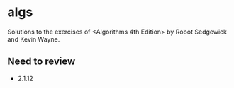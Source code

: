 # algs
Solutions to the exercises of &lt;Algorithms 4th Edition> by Robot Sedgewick and Kevin Wayne.


## Need to review

* 2.1.12
